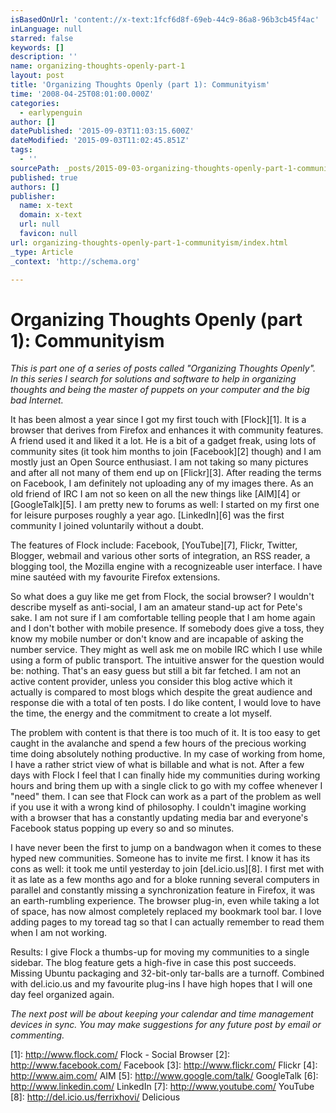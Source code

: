 ```yaml
---
isBasedOnUrl: 'content://x-text:1fcf6d8f-69eb-44c9-86a8-96b3cb45f4ac'
inLanguage: null
starred: false
keywords: []
description: ''
name: organizing-thoughts-openly-part-1
layout: post
title: 'Organizing Thoughts Openly (part 1): Communityism'
time: '2008-04-25T08:01:00.000Z'
categories:
  - earlypenguin
author: []
datePublished: '2015-09-03T11:03:15.600Z'
dateModified: '2015-09-03T11:02:45.851Z'
tags:
  - ''
sourcePath: _posts/2015-09-03-organizing-thoughts-openly-part-1-communityism.md
published: true
authors: []
publisher:
  name: x-text
  domain: x-text
  url: null
  favicon: null
url: organizing-thoughts-openly-part-1-communityism/index.html
_type: Article
_context: 'http://schema.org'

---
```

# Organizing Thoughts Openly (part 1): Communityism

_This is part one of a series of posts called "Organizing Thoughts
Openly". In this series I search for solutions and software to help
in organizing thoughts and being the master of puppets on your
computer and the big bad Internet._

It has been almost a year since I got my first touch with \[Flock\]\[1\].
It is a browser that derives from Firefox and enhances it with
community features. A friend used it and liked it a lot. He is a bit
of a gadget freak, using lots of community sites (it took him months
to join \[Facebook\]\[2\] though) and I am mostly just an Open Source
enthusiast. I am not taking so many pictures and after all not many
of them end up on \[Flickr\]\[3\]. After reading the terms on Facebook, I
am definitely not uploading any of my images there. As an old friend
of IRC I am not so keen on all the new things like \[AIM\]\[4\] or
\[GoogleTalk\]\[5\]. I am pretty new to forums as well: I started on my
first one for leisure purposes roughly a year ago. \[LinkedIn\]\[6\] was
the first community I joined voluntarily without a doubt.

The features of Flock include: Facebook, \[YouTube\]\[7\], Flickr,
Twitter, Blogger, webmail and various other sorts of integration, an
RSS reader, a blogging tool, the Mozilla engine with a recognizeable
user interface. I have mine sautéed with my favourite Firefox
extensions.

So what does a guy like me get from Flock, the social browser? I
wouldn't describe myself as anti-social, I am an amateur stand-up act
for Pete's sake. I am not sure if I am comfortable telling people
that I am home again and I don't bother with mobile presence. If
somebody does give a toss, they know my mobile number or don't know
and are incapable of asking the number service. They might as well
ask me on mobile IRC which I use while using a form of public
transport. The intuitive answer for the question would be: nothing.
That's an easy guess but still a bit far fetched. I am not an active
content provider, unless you consider this blog active which it
actually is compared to most blogs which despite the great audience
and response die with a total of ten posts. I do like content, I
would love to have the time, the energy and the commitment to create
a lot myself.

The problem with content is that there is too much of it. It is too
easy to get caught in the avalanche and spend a few hours of the
precious working time doing absolutely nothing productive. In my case
of working from home, I have a rather strict view of what is billable
and what is not. After a few days with Flock I feel that I can
finally hide my communities during working hours and bring them up
with a single click to go with my coffee whenever I "need" them. I
can see that Flock can work as a part of the problem as well if you
use it with a wrong kind of philosophy. I couldn't imagine working
with a browser that has a constantly updating media bar and
everyone's Facebook status popping up every so and so minutes.

I have never been the first to jump on a bandwagon when it comes to
these hyped new communities. Someone has to invite me first. I know
it has its cons as well: it took me until yesterday to join
\[del.icio.us\]\[8\]. I first met with it as late as a few months ago and
for a bloke running several computers in parallel and constantly
missing a synchronization feature in Firefox, it was an
earth-rumbling experience. The browser plug-in, even while taking a
lot of space, has now almost completely replaced my bookmark tool
bar. I love adding pages to my toread tag so that I can actually
remember to read them when I am not working.

Results: I give Flock a thumbs-up for moving my communities to a
single sidebar. The blog feature gets a high-five in case this post
succeeds. Missing Ubuntu packaging and 32-bit-only tar-balls are a
turnoff. Combined with del.icio.us and my favourite plug-ins I have
high hopes that I will one day feel organized again.

_The next post will be about keeping your calendar and time
management devices in sync. You may make suggestions for any future
post by email or commenting._

\[1\]: http://www.flock.com/ Flock - Social Browser
\[2\]: http://www.facebook.com/ Facebook
\[3\]: http://www.flickr.com/ Flickr
\[4\]: http://www.aim.com/ AIM
\[5\]: http://www.google.com/talk/ GoogleTalk
\[6\]: http://www.linkedin.com/ LinkedIn
\[7\]: http://www.youtube.com/ YouTube
\[8\]: http://del.icio.us/ferrixhovi/ Delicious